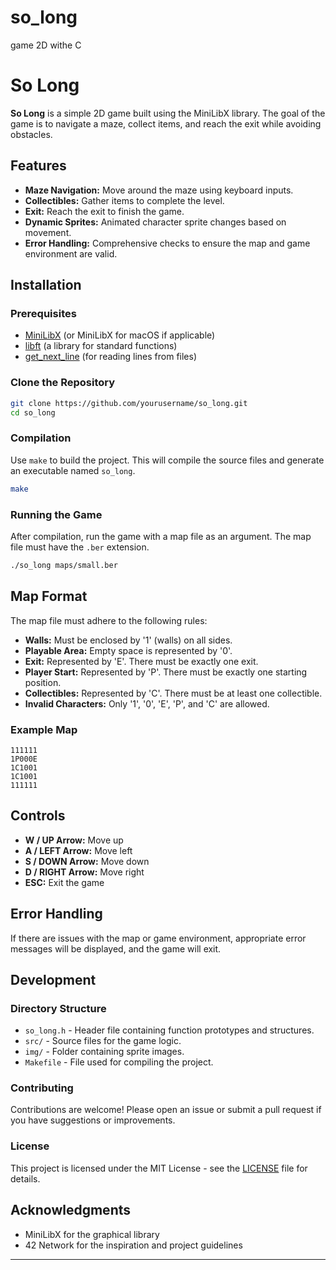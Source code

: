 # so_long
game 2D withe C
# So Long

**So Long** is a simple 2D game built using the MiniLibX library. The goal of the game is to navigate a maze, collect items, and reach the exit while avoiding obstacles.

## Features

- **Maze Navigation:** Move around the maze using keyboard inputs.
- **Collectibles:** Gather items to complete the level.
- **Exit:** Reach the exit to finish the game.
- **Dynamic Sprites:** Animated character sprite changes based on movement.
- **Error Handling:** Comprehensive checks to ensure the map and game environment are valid.

## Installation

### Prerequisites

- [MiniLibX](https://github.com/42Paris/minilibx-linux) (or MiniLibX for macOS if applicable)
- [libft](https://github.com/42Paris/libft) (a library for standard functions)
- [get_next_line](https://github.com/42Paris/get_next_line) (for reading lines from files)

### Clone the Repository

```bash
git clone https://github.com/yourusername/so_long.git
cd so_long
```

### Compilation

Use `make` to build the project. This will compile the source files and generate an executable named `so_long`.

```bash
make
```

### Running the Game

After compilation, run the game with a map file as an argument. The map file must have the `.ber` extension.

```bash
./so_long maps/small.ber
```

## Map Format

The map file must adhere to the following rules:

- **Walls:** Must be enclosed by '1' (walls) on all sides.
- **Playable Area:** Empty space is represented by '0'.
- **Exit:** Represented by 'E'. There must be exactly one exit.
- **Player Start:** Represented by 'P'. There must be exactly one starting position.
- **Collectibles:** Represented by 'C'. There must be at least one collectible.
- **Invalid Characters:** Only '1', '0', 'E', 'P', and 'C' are allowed.

### Example Map

```
111111
1P000E
1C1001
1C1001
111111
```

## Controls

- **W / UP Arrow:** Move up
- **A / LEFT Arrow:** Move left
- **S / DOWN Arrow:** Move down
- **D / RIGHT Arrow:** Move right
- **ESC:** Exit the game

## Error Handling

If there are issues with the map or game environment, appropriate error messages will be displayed, and the game will exit.

## Development

### Directory Structure

- `so_long.h` - Header file containing function prototypes and structures.
- `src/` - Source files for the game logic.
- `img/` - Folder containing sprite images.
- `Makefile` - File used for compiling the project.

### Contributing

Contributions are welcome! Please open an issue or submit a pull request if you have suggestions or improvements.

### License

This project is licensed under the MIT License - see the [LICENSE](LICENSE) file for details.

## Acknowledgments

- MiniLibX for the graphical library
- 42 Network for the inspiration and project guidelines

---
